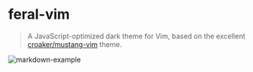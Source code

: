 # feral-vim

> A JavaScript-optimized dark theme for Vim, based on the excellent [croaker/mustang-vim][m] theme.

![markdown-example](http://imgur.com/mxLCfHz)

[m]: https://github.com/croaker/mustang-vim
